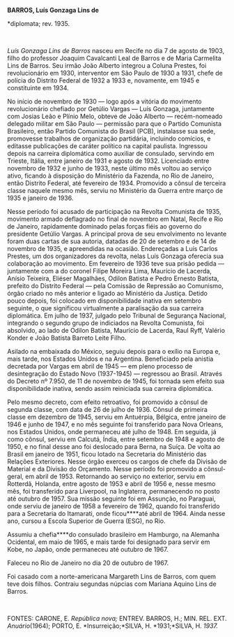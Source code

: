 **BARROS, Luís Gonzaga Lins de**

\*diplomata; rev. 1935.

 

*Luís Gonzaga Lins de Barros* nasceu em Recife no dia 7 de agosto de
1903, filho do professor Joaquim Cavalcanti Leal de Barros e de Maria
Carmelita Lins de Barros. Seu irmão João Alberto integrou a Coluna
Prestes, foi revolucionário em 1930, interventor em São Paulo de 1930 a
1931, chefe de polícia do Distrito Federal de 1932 a 1933 e, novamente,
em 1945 e constituinte em 1934.

No início de novembro de 1930 — logo após a vitória do movimento
revolucionário chefiado por Getúlio Vargas — Luís Gonzaga, juntamente
com Josias Leão e Plínio Melo, obteve de João Alberto — recém-nomeado
delegado militar em São Paulo — permissão para que o Partido Comunista
Brasileiro, então Partido Comunista do Brasil (PCB), instalasse sua
sede, promovesse trabalhos de organização partidária, incluindo
comícios, e editasse publicações de caráter político na capital
paulista. Ingressou depois na carreira diplomática como auxiliar de
consulado, servindo em Trieste, Itália, entre janeiro de 1931 e agosto
de 1932. Licenciado entre novembro de 1932 e junho de 1933, neste último
mês voltou ao serviço ativo, ficando à disposição do Ministério da
Fazenda, no Rio de Janeiro, então Distrito Federal, até fevereiro de
1934. Promovido a cônsul de terceira classe naquele mesmo mês, serviu no
Ministério da Guerra entre março de 1935 e janeiro de 1936.

Nesse período foi acusado de participação na Revolta Comunista de 1935,
movimento armado deflagrado no final de novembro em Natal, Recife e Rio
de Janeiro, rapidamente dominado pelas forças fiéis ao governo do
presidente Getúlio Vargas. A principal prova de seu envolvimento no
levante foram duas cartas de sua autoria, datadas de 20 de setembro e de
14 de novembro de 1935, e apreendidas na ocasião. Endereçadas a Luís
Carlos Prestes, um dos organizadores da revolta, nelas Luís Gonzaga
oferecia sua colaboração ao movimento. Em fevereiro de 1936 teve sua
prisão pedida — juntamente com a do coronel Filipe Moreira Lima,
Maurício de Lacerda, Anísio Teixeira, Eliéser Magalhães, Odilon Batista
e Pedro Ernesto Batista, prefeito do Distrito Federal — pela Comissão de
Repressão ao Comunismo, órgão criado no mês anterior e ligado ao
Ministério da Justiça. Detido pouco depois, foi colocado em
disponibilidade inativa em setembro seguinte, o que significou
virtualmente a paralisação da sua carreira diplomática. Em julho de
1937, julgado pelo Tribunal de Segurança Nacional, integrando o segundo
grupo de indiciados na Revolta Comunista, foi absolvido, ao lado de
Odilon Batista, Maurício de Lacerda, Raul Ryff, Valério Konder e João
Batista Barreto Leite Filho.

Asilado na embaixada do México, seguiu depois para o exílio na Europa e,
mais tarde, nos Estados Unidos e na Argentina. Beneficiado pela anistia
decretada por Vargas em abril de 1945 — em pleno processo de
desintegração do Estado Novo (1937-1945) — regressou ao Brasil. Através
do Decreto nº 7.950, de 11 de novembro de 1945, foi tornada sem efeito
sua disponibilidade inativa, sendo assim reiniciada sua carreira
diplomática.

Pelo mesmo decreto, com efeito retroativo, foi promovido a cônsul de
segunda classe, com data de 26 de julho de 1936. Cônsul de primeira
classe em dezembro de 1945, serviu em Antuérpia, Bélgica, entre janeiro
de 1946 e junho de 1947, e no mês seguinte foi transferido para Nova
Orleans, nos Estados Unidos, onde permaneceu até julho de 1948. Em
seguida, já como cônsul, serviu em Calcutá, Índia, entre setembro de
1948 e agosto de 1950, e no final desse ano foi deslocado para Berna, na
Suíça. De volta ao Brasil em janeiro de 1951, ficou lotado na Secretaria
do Ministério das Relações Exteriores. Nesse órgão exerceu os cargos de
chefe da Divisão de Material e da Divisão do Orçamento. Nesse período
foi promovido a cônsul-geral, em abril de 1953. Retornando ao serviço no
exterior, serviu em Rotterdã, Holanda, entre agosto de 1953 e abril de
1956 e, nesse mesmo mês, foi transferido para Liverpool, na Inglaterra,
permanecendo no posto até outubro de 1957. Sua missão seguinte foi em
Assunção, no Paraguai, onde serviu de janeiro de 1958 a fevereiro de
1962, quando foi transferido para a Secretaria do Itamarati, onde
ficou****até abril de 1964. Ainda nesse ano, cursou a Escola Superior de
Guerra (ESG), no Rio.

Assumiu a chefia****do consulado brasileiro em Hamburgo, na Alemanha
Ocidental, em maio de 1965, e mais tarde foi designado para servir em
Kobe, no Japão, onde permaneceu até outubro de 1967.

Faleceu no Rio de Janeiro no dia 20 de outubro de 1967.

Foi casado com a norte-americana Margareth Lins de Barros, com quem teve
dois filhos. Contraiu segundas núpcias com Mariana Aquino Lins de
Barros.

 

FONTES: CARONE, E. *República nova;* ENTREV. BARROS, H.; MIN. REL. EXT.
*Anuário*(1964); PORTO, E. *Insurreição;*SILVA, H. *1931;*SILVA, H.
*1937.*

 
